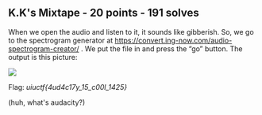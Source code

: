 ## K.K's Mixtape - 20 points - 191 solves

When we open the audio and listen to it, it sounds like gibberish. So, we go to the spectrogram generator at https://convert.ing-now.com/audio-spectrogram-creator/ . We put the file in and press the “go” button. The output is this picture:

![](https://raw.githubusercontent.com/matdaneth/uiuctf-writeups/master/Images/K_K_s_Mixtape/writeup1.PNG)

Flag: *uiuctf{4ud4c17y_15_c00l_1425}*

(huh, what's audacity?)

